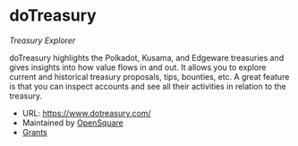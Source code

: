 # doTreasury
*Treasury Explorer*

doTreasury highlights the Polkadot, Kusama, and Edgeware treasuries and gives insights into how value flows in and out. It allows you to explore current and historical treasury proposals, tips, bounties, etc. A great feature is that you can inspect accounts and see all their activities in relation to the treasury.

- URL: https://www.dotreasury.com/
- Maintained by [OpenSquare](/actors/opensquare)
- [Grants](/research/grants/opensquare)